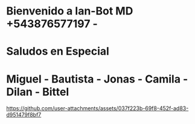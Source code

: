 # Bienvenido a Ian-Bot MD +543876577197 -
# Saludos en Especial
# Miguel - Bautista - Jonas - Camila - Dilan - Bittel

https://github.com/user-attachments/assets/037f223b-69f8-452f-ad83-d951479f8bf7
